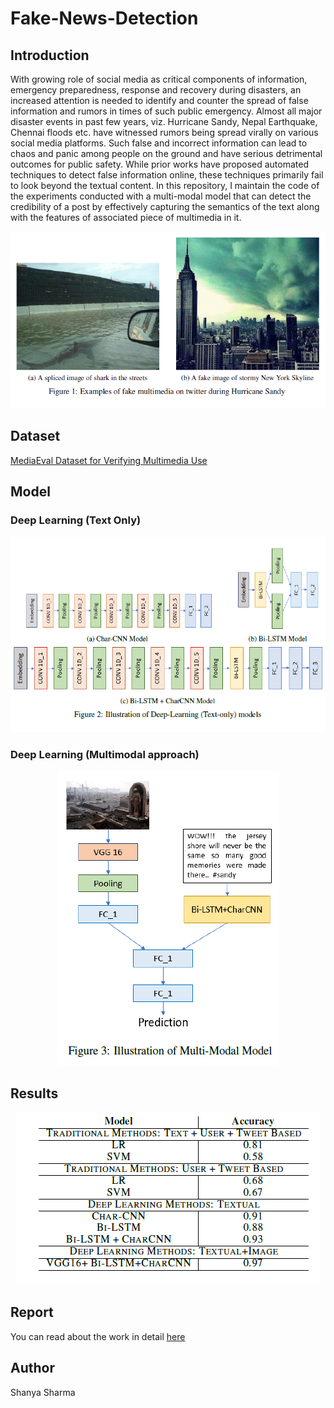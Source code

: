 # Fake-News-Detection

## Introduction
With growing role of social media as critical components of information, emergency preparedness, response and recovery during disasters, an increased attention is needed to identify and counter the spread of false information and rumors in times of such public emergency. Almost all major disaster events in past few years, viz. Hurricane Sandy, Nepal Earthquake, Chennai floods etc. have witnessed rumors being spread virally on various social media platforms. Such false and incorrect information can lead to chaos and panic among people on the ground and have serious detrimental outcomes for public safety. While prior works have proposed automated techniques to detect false information online, these techniques primarily fail to look beyond the textual content. In this repository, I maintain the code of the experiments conducted with a multi-modal model that can detect the credibility of a post by effectively capturing the semantics of the text along with the features of associated piece of multimedia in it.

<p align = "center">
  <img src = "images/fakenews.png"/>
</p>

## Dataset
[MediaEval Dataset for Verifying Multimedia Use](http://www.multimediaeval.org/mediaeval2016/verifyingmultimediause/)

## Model

### Deep Learning (Text Only)
<p align = "center">
  <img src = "images/cnn-char.png"/>
</p>

### Deep Learning (Multimodal approach)
<p align = "center">
  <img src = "images/multi_modal.png"/>
</p>

## Results
<p align = "center">
  <img src = "images/table.png"/>
</p>

## Report
You can read about the work in detail [here](Paper.pdf)

## Author
Shanya Sharma
